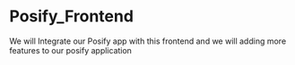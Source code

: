 # Posify_Frontend
We will Integrate our Posify app with this frontend and we will adding more features to our posify application 
